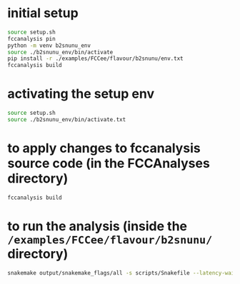 # initial setup
```bash
source setup.sh
fccanalysis pin
python -m venv b2snunu_env
source ./b2snunu_env/bin/activate
pip install -r ./examples/FCCee/flavour/b2snunu/env.txt
fccanalysis build
```

# activating the setup env
```bash
source setup.sh
source ./b2snunu_env/bin/activate.txt
```

# to apply changes to fccanalysis source code (in the FCCAnalyses directory)
```bash
fccanalysis build
```

# to run the analysis (inside the `/examples/FCCee/flavour/b2snunu/` directory)
```bash
snakemake output/snakemake_flags/all -s scripts/Snakefile --latency-wait 120 --jobs 100 --cluster <cluster_wrapper>
```